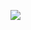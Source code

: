 ![](https://gv.halberd.cn/954244597?theme=stroke-colorful&active=3200ff&deactive=f1f1f1&len=3&speed=40&size=60&space=5&tail=1)
